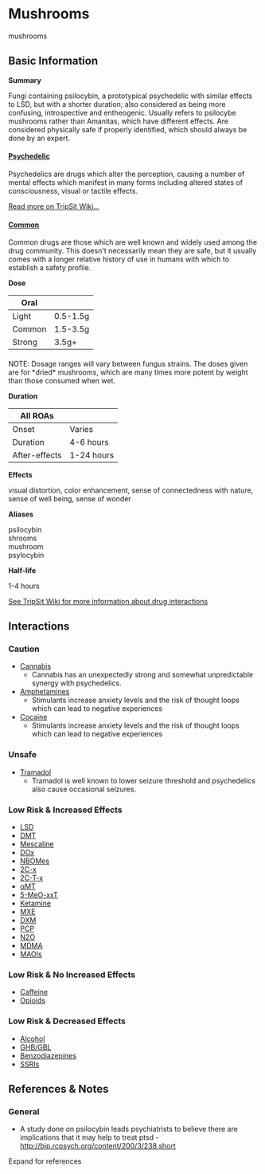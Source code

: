 # Mushrooms

mushrooms

## Basic Information

**Summary**

Fungi containing psilocybin, a prototypical psychedelic with similar effects to LSD, but with a shorter duration; also considered as being more confusing, introspective and entheogenic. Usually refers to psilocybe mushrooms rather than Amanitas, which have different effects. Are considered physically safe if properly identified, which should always be done by an expert.

#### [Psychedelic](/category/psychedelic)

Psychedelics are drugs which alter the perception, causing a number of mental effects which manifest in many forms including altered states of consciousness, visual or tactile effects.

[Read more on TripSit Wiki...](#{category.wiki})

#### [Common](/category/common)

Common drugs are those which are well known and widely used among the drug community. This doesn't necessarily mean they are safe, but it usually comes with a longer relative history of use in humans with which to establish a safety profile.

**Dose**

| Oral   |          |
| ------ | -------- |
| Light  | 0.5-1.5g |
| Common | 1.5-3.5g |
| Strong | 3.5g+    |

#### 

 NOTE: Dosage ranges will vary between fungus strains. The doses given are for \*dried\* mushrooms, which are many times more potent by weight than those consumed when wet.

**Duration**

| All ROAs      |            |
| ------------- | ---------- |
| Onset         | Varies     |
| Duration      | 4-6 hours  |
| After-effects | 1-24 hours |

**Effects**

visual distortion, color enhancement, sense of connectedness with nature, sense of well being, sense of wonder

**Aliases**

psilocybin  
shrooms  
mushroom  
psylocybin  

**Half-life**

1-4 hours

[See TripSit Wiki for more information about drug interactions](http://combo.tripsit.me/)

## Interactions

### Caution

* [Cannabis](/cannabis)  
   * Cannabis has an unexpectedly strong and somewhat unpredictable synergy with psychedelics.
* [Amphetamines](https://wiki.tripsit.me/wiki/Amphetamine)  
   * Stimulants increase anxiety levels and the risk of thought loops which can lead to negative experiences
* [Cocaine](/cocaine)  
   * Stimulants increase anxiety levels and the risk of thought loops which can lead to negative experiences

### Unsafe

* [Tramadol](/tramadol)  
   * Tramadol is well known to lower seizure threshold and psychedelics also cause occasional seizures.

### Low Risk & Increased Effects

* [LSD](/lsd)
* [DMT](/dmt)
* [Mescaline](/mescaline)
* [DOx](https://wiki.tripsit.me/wiki/DOx)
* [NBOMes](https://wiki.tripsit.me/wiki/NBOMes)
* [2C-x](https://wiki.tripsit.me/wiki/2C-X)
* [2C-T-x](https://wiki.tripsit.me/wiki/2C-X)
* [αMT](/amt)
* [5-MeO-xxT](https://wiki.tripsit.me/wiki/5-MeO-DMT)
* [Ketamine](/ketamine)
* [MXE](/mxe)
* [DXM](/dxm)
* [PCP](/pcp)
* [N2O](/nitrous)
* [MDMA](/mdma)
* [MAOIs](https://wiki.tripsit.me/wiki/Antidepressants#MAOIs)

### Low Risk & No Increased Effects

* [Caffeine](/caffeine)
* [Opioids](https://wiki.tripsit.me/wiki/Opioids)

### Low Risk & Decreased Effects

* [Alcohol](/alcohol)
* [GHB/GBL](https://wiki.tripsit.me/wiki/GHB)
* [Benzodiazepines](https://wiki.tripsit.me/wiki/Benzodiazepines)
* [SSRIs](https://wiki.tripsit.me/wiki/Antidepressants#SSRIs)

## References & Notes

### General

* A study done on psilocybin leads psychiatrists to believe there are implications that it may help to treat ptsd - <http://bjp.rcpsych.org/content/200/3/238.short>

Expand for references
